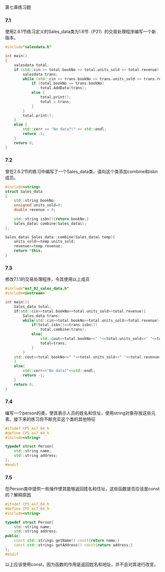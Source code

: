 第七章练习题

### 7.1

使用2.6.1节练习定义的Sales_data类为1.6节（P21）的交易处理程序编写一个新版本。

```c++
#include"salesdata.h"

int main()
{
    salesdata total;
    if (std::cin >> total.bookNo >> total.units_sold >> total.revenue) {
        salesdata trans;
        while (std::cin >> trans.bookNo >> trans.units_sold >> trans.revenue) {
            if (total.bookNo == trans.bookNo)
                total.AddData(trans);
            else {
                total.print();
                total = trans;
            }
        }
        total.print();
    }
    else {
        std::cerr << "No data?!" << std::endl;
        return -1;
    }
    return 0;
}
```

### 7.2

曾在2.6.2节的练习中编写了一个Sales_data类，请向这个类添加combine和isbn成员。

```c++
#include<string>
struct Sales_data
{
	std::string bookNo;
	unsigned units_sold=0;
	double revenue = 0;
	
	std::string isbn(){return bookNo;}
	Sales_data& combine(Sales_data&);
};

Sales_data& Sales_data::combine(Sales_data& temp){
	units_sold+=temp.units_sold;
	revenue+=temp.revenue;
	return *this;
}
```

### 7.3

修改7.1.1的交易处理程序，令其使用以上成员

```c++
#include"ex7_02_sales_data.h"
#include<iostream>

int main(){
	Sales_data total;
	if(std::cin>>total.bookNo>>total.units_sold>>total.revenue){
		Sales_data trans;
		while(std::cin>>total.bookNo>>total.units_sold>>total.revenue){
			if(total.isbn()==trans.isbn())
				total.combine(trans);
			else{
				std::cout<<total.bookNo<<" "<<total.units_sold<<" "<<total.revenue<<std::endl;
				total=trans;
			}
		}
	std::cout<<total.bookNo<<" "<<total.units_sold<<" "<<total.revenue<<std::endl;
	}
	else{
		std::cerr<<"No data?"<<std::endl;
		return -1;
	}
	return 0;
}
```

### 7.4

编写一个person的类，使其表示人员的姓名和住址，使用string对象存放这些元素，接下来的练习将不断充实这个类的其他特征

```c++
#ifndef CP5_ex7_04_h
#define CP5_ex7_04_h
#include<string>

typedef struct Person{
	std::string name;
	std::string address;
};
#endif
```

### 7.5

在Person类中提供一些操作使其能够返回姓名和住址，这些函数是否应该是const的？解释原因

```c++
#ifndef CP5_ex7_04_h
#define CP5_ex7_04_h
#include<string>

typedef struct Person{
	std::string name;
	std::string address;
public:
	const std::string& getName() const{return name;}
	const std::string& getAddress() const{return address;}
};
#endif
```

以上应该使用const，因为函数的作用是返回姓名和地址，并不会对其进行改变。

